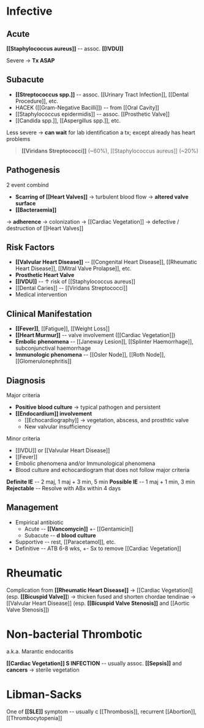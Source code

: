 # Infective
## Acute
**[[Staphylococcus aureus]]** -- assoc. **[[IVDU]]**

Severe → **Tx ASAP**

## Subacute
- **[[Streptococcus spp.]]** -- assoc. [[Urinary Tract Infection]], [[Dental Procedure]], etc.
- HACEK ([[Gram-Negative Bacilli]]) -- from [[Oral Cavity]]
- [[Staphylococcus epidermidis]] -- assoc. [[Prosthetic Valve]]
- [[Candida spp.]], [[Aspergillus spp.]], etc.

Less severe → **can wait** for lab identification a tx; except already has heart problems

> **[[Viridans Streptococci]]** (~60%), [[Staphylococcus aureus]] (~20%)


## Pathogenesis
2 event combind
- **Scarring of [[Heart Valves]]** → turbulent blood flow → **altered valve surface**
- **[[Bacteraemia]]** 

→ **adherence** → colonization → [[Cardiac Vegetation]] → defective / destruction of [[Heart Valves]]

## Risk Factors
- **[[Valvular Heart Disease]]** -- [[Congenital Heart Disease]], [[Rheumatic Heart Disease]], [[Mitral Valve Prolapse]], etc.
- **Prosthetic Heart Valve**
- **[[IVDU]]** -- ↑ risk of [[Staphylococcus aureus]]
- [[Dental Caries]] -- [[Viridans Streptococci]]
- Medical intervention

## Clinical Manifestation
- **[[Fever]]**, [[Fatigue]], [[Weight Loss]]
- **[[Heart Murmur]]** -- valve involvement ([[Cardiac Vegetation]])
- **Embolic phenomena** -- [[Janeway Lesion]], [[Splinter Haemorrhage]], subconjunctival haemorrhage
- **Immunologic phenomena** -- [[Osler Node]], [[Roth Node]], [[Glomerulonephritis]]

## Diagnosis
Major criteria
- **Positive blood culture** → typical pathogen and persistent
- **[[Endocardium]] involvement**
	- [[Echocardiography]] → vegetation, abscess, and prosthtic valve
	- New valvular insufficiency

Minor criteria
- [[IVDU]] or [[Valvular Heart Disease]]
- [[Fever]]
- Embolic phenomena and/or Immunological phenomena
- Blood culture and echocardiogram that does not follow major criteria

**Definite IE** -- 2 maj, 1 maj + 3 min, 5 min
**Possible IE** -- 1 maj + 1 min, 3 min
**Rejectable** -- Resolve with ABx within 4 days

## Management
- Empirical antibiotic
	- Acute -- **[[Vancomycin]]** +- [[Gentamicin]]
	- Subacute -- **d blood culture**
- Supportive -- rest, [[Paracetamol]], etc.
- Definitive -- ATB 6-8 wks, +- Sx to remove [[Cardiac Vegetation]]

# Rheumatic
Complication from **[[Rheumatic Heart Disease]]**  → [[Cardiac Vegetation]] (esp. **[[Bicuspid Valve]]**) → thicken fused and shorten chordae tendinae →  [[Valvular Heart Disease]] (esp. **[[Bicuspid Valve Stenosis]]** and [[Aortic Valve Stenosis]])

# Non-bacterial Thrombotic
a.k.a. Marantic endocaritis 

**[[Cardiac Vegetation]] S INFECTION** -- usually assoc. **[[Sepsis]]** and **cancers** → sterile vegetation

# Libman-Sacks
One of **[[SLE]]** symptom -- usually c [[Thrombosis]], recurrent [[Abortion]], [[Thrombocytopenia]]